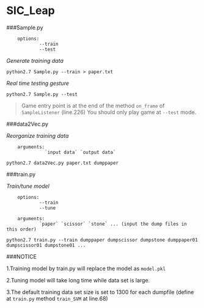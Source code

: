# SIC_Leap


###Sample.py

        options:
                --train
                --test
        

<!-- *Change Leapmotion Path*

`sys.path.insert(0, yourSDKPath < ex: "/Users/asmailada/Downloads/LeapDeveloperKit_2.3.1+31549_mac/LeapSDK/lib"> )` -->

*Generate training data*

`python2.7 Sample.py --train > paper.txt`

*Real time testing gesture*

`python2.7 Sample.py --test`

> Game entry point is at the end of the method `on_frame` of `SampleListener` (line.226)
> You should only play game at `--test` mode.

###data2Vec.py

*Reorganize training data*

        arguments:
                  `input data` `output data` 

`python2.7 data2Vec.py paper.txt dumppaper`

###train.py

*Train/tune model*

        options:
                --train
                --tune

        arguments:
                `paper` `scissor` `stone` ... (input the dump files in this order)

`python2.7 train.py --train dumppaper dumpscissor dumpstone dumppaper01 dumpscissor01 dumpstone01 ...`

###NOTICE

1.Training model by train.py will replace the model as `model.pkl`

2.Tuning model will take long time while data set is large.

3.The default training data set size is set to 1300 for each dumpfile (define at `train.py` method `train_SVM` at line.68)

